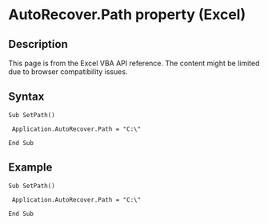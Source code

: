 # AutoRecover.Path property (Excel)

## Description
This page is from the Excel VBA API reference. The content might be limited due to browser compatibility issues.

## Syntax
```vba
Sub SetPath() 
 
 Application.AutoRecover.Path = "C:\" 
 
End Sub
```

## Example
```vba
Sub SetPath() 
 
 Application.AutoRecover.Path = "C:\" 
 
End Sub
```

